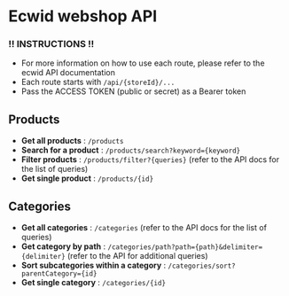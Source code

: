 # Ecwid webshop API

### !! INSTRUCTIONS !!
- For more information on how to use each route, please refer to the ecwid API documentation
- Each route starts with ``` /api/{storeId}/... ```
- Pass the ACCESS TOKEN (public or secret) as a Bearer token



## Products
- **Get all products** : ```/products```
- **Search for a product** : ```/products/search?keyword={keyword}```
- **Filter products** : ```/products/filter?{queries}``` (refer to the API docs for the list of queries)
- **Get single product** : ```/products/{id}```

## Categories
- **Get all categories** : ```/categories``` (refer to the API docs for the list of queries)
- **Get category by path** : ```/categories/path?path={path}&delimiter={delimiter}``` (refer to the API for additional queries)
- **Sort subcategories within a category** : ```/categories/sort?parentCategory={id}```
- **Get single category** : ```/categories/{id}```
